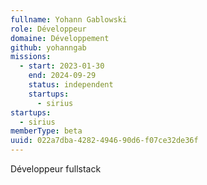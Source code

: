 ```yaml
---
fullname: Yohann Gablowski
role: Développeur
domaine: Développement
github: yohanngab
missions:
  - start: 2023-01-30
    end: 2024-09-29
    status: independent
    startups:
      - sirius
startups:
  - sirius
memberType: beta
uuid: 022a7dba-4282-4946-90d6-f07ce32de36f
---
```

Développeur fullstack